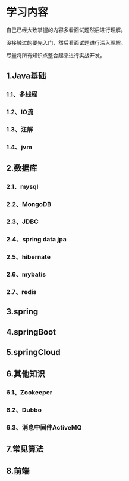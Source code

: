 # 学习内容

自己已经大致掌握的内容多看面试题然后进行理解。

没接触过的要先入门，然后看面试题进行深入理解。

尽量将所有知识点整合起来进行实战开发。

## 1.Java基础

### 1.1、多线程

### 1.2、IO流

### 1.3、注解

### 1.4、jvm

## 2.数据库

### 2.1、mysql

### 2.2、MongoDB

### 2.3、JDBC

### 2.4、spring data jpa

### 2.5、hibernate

### 2.6、mybatis

### 2.7、redis

## 3.spring

## 4.springBoot

## 5.springCloud

## 6.其他知识

### 6.1、Zookeeper

### 6.2、Dubbo

### 6.3、消息中间件ActiveMQ

## 7.常见算法

## 8.前端